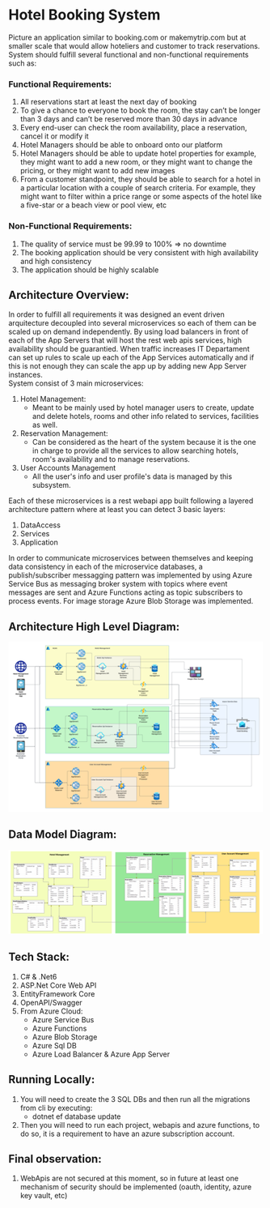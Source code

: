 # Hotel Booking System
Picture an application similar to booking.com or makemytrip.com but at smaller scale that would allow hoteliers 
and customer to track reservations. System should fulfill several functional and non-functional requirements such as:
### Functional Requirements:
1. All reservations start at least the next day of booking
2. To give a chance to everyone to book the room, the stay can’t be longer than 3 days
and can’t be reserved more than 30 days in advance
3. Every end-user can check the room availability, place a reservation, cancel it or modify it
4. Hotel Managers should be able to onboard onto our platform
5. Hotel Managers should be able to update hotel properties for example, they might want to add a new room, or they might want to change the pricing, or they might want to add new images
6. From a customer standpoint, they should be able to search for a hotel in a particular location with a couple of search criteria. For example, they might want to filter within a price range or some aspects of the hotel like a five-star or a beach view or pool view, etc
### Non-Functional Requirements:
1. The quality of service must be 99.99 to 100% => no downtime
2. The booking application should be very consistent with high availability and high consistency
3. The application should be highly scalable

## Architecture Overview:
In order to fulfill all requirements it was designed an event driven arquitecture decoupled into several microservices so each of them can be scaled up on demand independently. By using load balancers in front of each of the App Servers that will host the rest web apis services, high availability should be guarantied. When traffic increases IT Departament can set up rules to scale up each of the App Services automatically and if this is not enough they can scale the app up by adding new App Server instances.   
System consist of 3 main microservices:
1. Hotel Management:
   - Meant to be mainly used by hotel manager users to create, update and delete  hotels, rooms and other info related to services, facilities as well.  
2. Reservation Management:
   - Can be considered as the heart of the system because it is the one in charge to provide all the services to allow searching hotels, room's availability and to manage reservations.
3. User Accounts Management
   - All the user's info and user profile's data is managed by this subsystem.

Each of these microservices is a rest webapi app built following a layered architecture pattern where at least you can detect 3 basic layers:
1. DataAccess
2. Services
3. Application

In order to communicate microservices between themselves and keeping data consistency in each of the microservice databases, a publish/subscriber messagging pattern was implemented by using Azure Service Bus as messaging broker system with topics where event messages are sent and Azure Functions acting as topic subscribers to process events. For image storage Azure Blob Storage was implemented.

## Architecture High Level Diagram:
![alt text](architecture-overview.png)

## Data Model Diagram:
![alt text](data-model.png)

## Tech Stack:
1. C# & .Net6
2. ASP.Net Core Web API
3. EntityFramework Core
4. OpenAPI/Swagger
5. From Azure Cloud: 
   - Azure Service Bus
   - Azure Functions
   - Azure Blob Storage
   - Azure Sql DB
   - Azure Load Balancer & Azure App Server

## Running Locally:
1. You will need to create the 3 SQL DBs and then run all the migrations from cli by executing:
   - dotnet ef database update
2. Then you will need to run each project, webapis and azure functions, to do so, it is a requirement to have an azure subscription account. 
     
## Final observation:
1. WebApis are not secured at this moment, so in future at least one mechanism of security should be implemented (oauth, identity, azure key vault, etc)